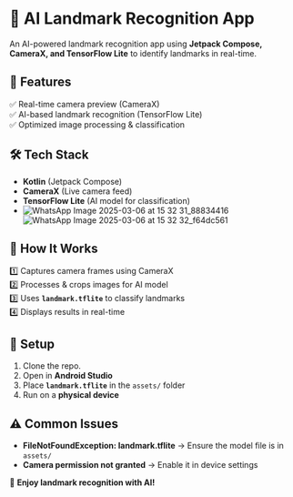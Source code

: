 # 📸 AI Landmark Recognition App  

An AI-powered landmark recognition app using **Jetpack Compose, CameraX, and TensorFlow Lite** to identify landmarks in real-time.  

## 🚀 Features  
✅ Real-time camera preview (CameraX)  
✅ AI-based landmark recognition (TensorFlow Lite)  
✅ Optimized image processing & classification  

## 🛠 Tech Stack  
- **Kotlin** (Jetpack Compose)  
- **CameraX** (Live camera feed)  
- **TensorFlow Lite** (AI model for classification)
- ![WhatsApp Image 2025-03-06 at 15 32 31_88834416](https://github.com/user-attachments/assets/339e7832-38a9-4c47-86da-098d24e1fca0)
![WhatsApp Image 2025-03-06 at 15 32 32_f64dc561](https://github.com/user-attachments/assets/39b6cd7a-9ad4-432b-bdce-08c5c2ab258b)


## 📸 How It Works  
1️⃣ Captures camera frames using CameraX  
2️⃣ Processes & crops images for AI model  
3️⃣ Uses **`landmark.tflite`** to classify landmarks  
4️⃣ Displays results in real-time  

## 🔧 Setup  
1. Clone the repo.
2. Open in **Android Studio**  
3. Place **`landmark.tflite`** in the `assets/` folder  
4. Run on a **physical device**  

## ⚠️ Common Issues  
- **FileNotFoundException: landmark.tflite** → Ensure the model file is in `assets/`  
- **Camera permission not granted** → Enable it in device settings  

🚀 **Enjoy landmark recognition with AI!**
